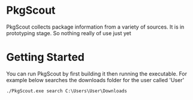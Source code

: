 # PkgScout

PkgScout collects package information from a variety of sources. It is in prototyping stage. So nothing really of use
just yet

# Getting Started

You can run PkgScout by first building it then running the executable. For example below searches the downloads folder
for the user called 'User'

```./PkgScout.exe search C:\Users\User\Downloads```